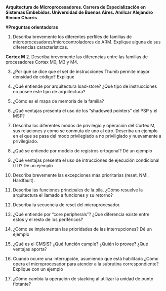 **Arquitectura de Microprocesadores.
Carrera de Especialización en Sistemas Embebidos.
Universidad de Buenos Aires. 
Amilcar Alejandro Rincon Charris**

#**Preguntas orientadoras**
1. Describa brevemente los diferentes perfiles de familias de microprocesadores/microcontroladores de ARM. Explique alguna de sus diferencias características.


**Cortex M**
2. Describa brevemente las diferencias entre las familias de procesadores Cortex M0, M3 y M4.
 
3. ¿Por qué se dice que el set de instrucciones Thumb permite mayor densidad de código? Explique

4. ¿Qué entiende por arquitectura load-store? ¿Qué tipo de instrucciones no posee este tipo de arquitectura?

5. ¿Cómo es el mapa de memoria de la familia?

6. ¿Qué ventajas presenta el uso de los “shadowed pointers” del PSP y el MSP?

7. Describa los diferentes modos de privilegio y operación del Cortex M, sus relaciones y como se conmuta de uno al otro. Describa un ejemplo en el que se pasa del modo privilegiado a no priviligiado y nuevamente a privilegiado.

8. ¿Qué se entiende por modelo de registros ortogonal? Dé un ejemplo
 
9. ¿Qué ventajas presenta el uso de intrucciones de ejecución condicional (IT)? Dé un ejemplo

10. Describa brevemente las excepciones más prioritarias (reset, NMI, Hardfault).
 
11. Describa las funciones principales de la pila. ¿Cómo resuelve la arquitectura el llamado a funciones y su retorno?

12. Describa la secuencia de reset del microprocesador.
 
13. ¿Qué entiende por “core peripherals”? ¿Qué diferencia existe entre estos y el resto de los periféricos?

14. ¿Cómo se implementan las prioridades de las interrupciones? Dé un ejemplo

15. ¿Qué es el CMSIS? ¿Qué función cumple? ¿Quién lo provee? ¿Qué ventajas aporta?

16. Cuando ocurre una interrupción, asumiendo que está habilitada ¿Cómo opera el microprocesador para atender a la subrutina correspondiente? Explique con un ejemplo
 
17. ¿Cómo cambia la operación de stacking al utilizar la unidad de punto flotante?
